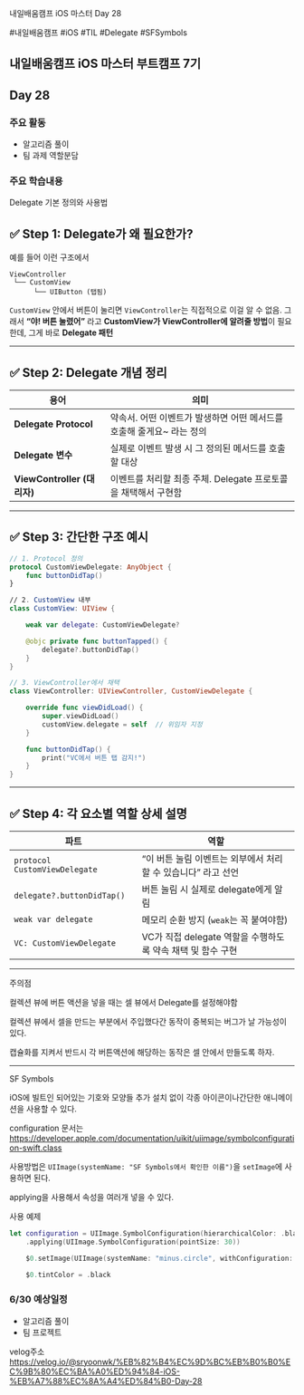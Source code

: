 
내일배움캠프 iOS 마스터 Day 28

#내일배움캠프 #iOS #TIL #Delegate #SFSymbols

## 내일배움캠프 iOS 마스터 부트캠프 7기

## Day 28

### 주요 활동
- 알고리즘 풀이
- 팀 과제 역할분담


### 주요 학습내용

Delegate 기본 정의와 사용법

## ✅ Step 1: Delegate가 왜 필요한가?

예를 들어 이런 구조에서

```
ViewController
 └── CustomView
      └── UIButton (탭됨)
```

`CustomView` 안에서 버튼이 눌리면 `ViewController`는 직접적으로 이걸 알 수 없음.
그래서 **“야! 버튼 눌렸어”** 라고 **CustomView가 ViewController에 알려줄 방법**이 필요한데, 그게 바로 **Delegate 패턴**

---

## ✅ Step 2: Delegate 개념 정리

| 용어                       | 의미                                        |
| ------------------------ | ----------------------------------------- |
| **Delegate Protocol**    | 약속서. 어떤 이벤트가 발생하면 어떤 메서드를 호출해 줄게요\~ 라는 정의 |
| **Delegate 변수**          | 실제로 이벤트 발생 시 그 정의된 메서드를 호출할 대상            |
| **ViewController (대리자)** | 이벤트를 처리할 최종 주체. Delegate 프로토콜을 채택해서 구현함   |

---

## ✅ Step 3: 간단한 구조 예시

```swift
// 1. Protocol 정의
protocol CustomViewDelegate: AnyObject {
    func buttonDidTap()
}

// 2. CustomView 내부
class CustomView: UIView {

    weak var delegate: CustomViewDelegate?

    @objc private func buttonTapped() {
        delegate?.buttonDidTap()
    }
}
```

```swift
// 3. ViewController에서 채택
class ViewController: UIViewController, CustomViewDelegate {

    override func viewDidLoad() {
        super.viewDidLoad()
        customView.delegate = self  // 위임자 지정
    }

    func buttonDidTap() {
        print("VC에서 버튼 탭 감지!")
    }
}
```

---

## ✅ Step 4: 각 요소별 역할 상세 설명

| 파트                            | 역할                                      |
| ----------------------------- | --------------------------------------- |
| `protocol CustomViewDelegate` | “이 버튼 눌림 이벤트는 외부에서 처리할 수 있습니다” 라고 선언    |
| `delegate?.buttonDidTap()`    | 버튼 눌림 시 실제로 delegate에게 알림               |
| `weak var delegate`           | 메모리 순환 방지 (`weak`는 꼭 붙여야함)              |
| `VC: CustomViewDelegate`      | VC가 직접 delegate 역할을 수행하도록 약속 채택 및 함수 구현 |

---

주의점

컬렉션 뷰에 버튼 액션을 넣을 때는 셀 뷰에서 Delegate를 설정해야함

컬렉션 뷰에서 셀을 만드는 부분에서 주입했다간 동작이 중복되는 버그가 날 가능성이 있다.

캡슐화를 지켜서 반드시 각 버튼액션에 해당하는 동작은 셀 안에서 만들도록 하자.

---

SF Symbols

iOS에 빌트인 되어있는 기호와 모양들
추가 설치 없이 각종 아이콘이나간단한 애니메이션을 사용할 수 있다.

configuration 문서는
https://developer.apple.com/documentation/uikit/uiimage/symbolconfiguration-swift.class

사용방법은
`UIImage(systemName: "SF Symbols에서 확인한 이름")`을 `setImage`에 사용하면 된다.


applying을 사용해서 속성을 여러개 넣을 수 있다.

사용 예제

```swift
let configuration = UIImage.SymbolConfiguration(hierarchicalColor: .black)
    .applying(UIImage.SymbolConfiguration(pointSize: 30))

    $0.setImage(UIImage(systemName: "minus.circle", withConfiguration: configuration), for: .normal)

    $0.tintColor = .black
```


### 6/30 예상일정

- 알고리즘 풀이
- 팀 프로젝트


velog주소   
https://velog.io/@sryoonwk/%EB%82%B4%EC%9D%BC%EB%B0%B0%EC%9B%80%EC%BA%A0%ED%94%84-iOS-%EB%A7%88%EC%8A%A4%ED%84%B0-Day-28